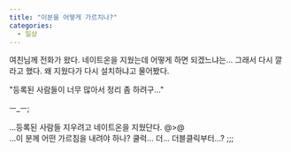 ```yaml
---
title: "이분을 어떻게 가르치나?"
categories:
  - 일상
---
```


여친님께 전화가 왔다. 네이트온을 지웠는데 어떻게 하면 되겠느냐는... 그래서 다시 깔라고 했다. 왜 지웠다가 다시 설치하냐고 물어봤다.  
  
"등록된 사람들이 너무 많아서 정리 좀 하려구..."  
  
ㅡ_ㅡ;  
  
...등록된 사람들 지우려고 네이트온을 지웠단다. @>@  
...이 분께 어떤 가르침을 내려야 하나? 쿨럭... 더... 더블클릭부터...? ;;;
